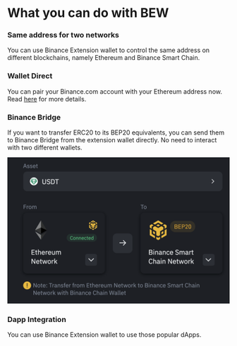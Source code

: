 # What you can do with BEW

### **Same address for two networks**

You can use Binance Extension wallet to control the same address on different blockchains, namely Ethereum and Binance Smart Chain.

### Wallet Direct 

You can pair your Binance.com account with your Ethereum address now. Read [here](../beginers-guide/wallet-direct/introduction.md) for more details. 

### Binance Bridge

If you want to transfer ERC20 to its BEP20 equivalents, you can send them to Binance Bridge from the extension wallet directly. No need to interact with two different wallets. 

![](../../.gitbook/assets/image%20%285%29.png)

### Dapp Integration

You can use Binance Extension wallet to use those popular dApps. 

## 

